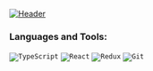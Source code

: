 [![Header](https://github.com/xyo-dev/xyo-dev/blob/main/header.png)]()

### Languages and Tools:

<code>![TypeScript](https://img.shields.io/badge/-TypeScript-090909?style=for-the-badge&logo=TypeScript&logoColor)</code>
<code>![React](https://img.shields.io/badge/-REACT-090909?style=for-the-badge&logo=React&logoColor=blue)</code>
<code>![Redux](https://img.shields.io/badge/-Redux-090909?style=for-the-badge&logo=Redux&logoColor=7c1996)</code>
<code>![Git](https://img.shields.io/badge/-Git-090909?style=for-the-badge&logo=Git&logoColor)</code>
